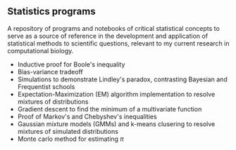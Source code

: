 ## Statistics programs

A repository of programs and notebooks of critical statistical concepts to serve as a source of reference in the development and application of statistical methods to scientific questions, relevant to my current research in computational biology.

- Inductive proof for Boole's inequality
- Bias-variance tradeoff
- Simulations to demonstrate Lindley's paradox, contrasting Bayesian and Frequentist schools
- Expectation-Maximization (EM) algorithm implementation to resolve mixtures of distributions
- Gradient descent to find the minimum of a multivariate function
- Proof of Markov's and Chebyshev's inequalities
- Gaussian mixture models (GMMs) and k-means clusering to resolve mixtures of simulated distributions
- Monte carlo method for estimating $\pi$
